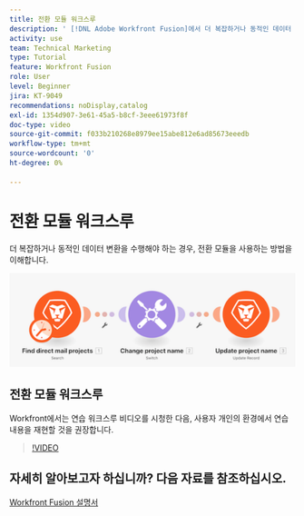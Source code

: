 ```yaml
---
title: 전환 모듈 워크스루
description: ' [!DNL Adobe Workfront Fusion]에서 더 복잡하거나 동적인 데이터 변환을 수행해야 하는 경우, 전환 모듈을 사용하는 방법을 배워봅니다.'
activity: use
team: Technical Marketing
type: Tutorial
feature: Workfront Fusion
role: User
level: Beginner
jira: KT-9049
recommendations: noDisplay,catalog
exl-id: 1354d907-3e61-45a5-b8cf-3eee61973f8f
doc-type: video
source-git-commit: f033b210268e8979ee15abe812e6ad85673eeedb
workflow-type: tm+mt
source-wordcount: '0'
ht-degree: 0%

---
```


# 전환 모듈 워크스루

더 복잡하거나 동적인 데이터 변환을 수행해야 하는 경우, 전환 모듈을 사용하는 방법을 이해합니다.

![전환 모듈을 사용하는 이미지](assets/beyond-basic-modules-4.png)

## 전환 모듈 워크스루

Workfront에서는 연습 워크스루 비디오를 시청한 다음, 사용자 개인의 환경에서 연습 내용을 재현할 것을 권장합니다.

>[!VIDEO](https://video.tv.adobe.com/v/335290/?quality=12&learn=on)



## 자세히 알아보고자 하십니까? 다음 자료를 참조하십시오.

[Workfront Fusion 설명서](https://experienceleague.adobe.com/docs/workfront/using/adobe-workfront-fusion/workfront-fusion-2.html?lang=ko-KR)
